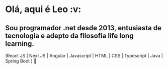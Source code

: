 <h1>Olá, aqui é Leo :v:</h1>

## Sou programador .net desde 2013, entusiasta de tecnologia e adepto da filosofia life long learning.
(React JS | Next JS | Angular  | Javascript | HTML | CSS | Typescript | Java | Spring Boot ) 🚀
